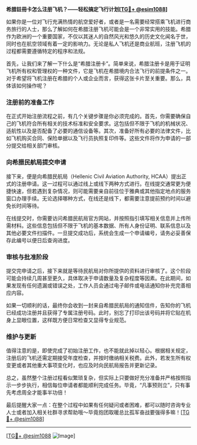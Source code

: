**希腊註冊卡怎么注册飞机？——轻松搞定飞行计划[[TG💪+ @esim1088](https://t.me/s/esim1088)]**

如果你是一位对飞行充满热情的航空爱好者，或者是一名需要经常搭乘飞机进行商务旅行的人士，那么了解如何在希腊注册飞机可能会是一个非常实用的技能。希腊作为欧洲的一个重要国家，不仅以其迷人的自然风光和悠久的历史文化闻名于世，同时也在航空领域有着一定的影响力。无论是私人飞机还是商业航班，注册飞机的过程都需要遵循特定的程序和法规。

首先，让我们来了解一下什么是“希腊注册卡”。简单来说，希腊注册卡是用于证明飞机所有权和管理权的一种文件，它是飞机在希腊境内合法飞行的前提条件之一。对于希望将飞机注册在希腊的个人或企业而言，获得这张卡片至关重要。那么，具体该如何操作呢？

### 注册前的准备工作

在正式开始注册流程之前，有几个关键步骤是你必须完成的。首先，你需要确保自己的飞机符合所有相关的技术标准和安全要求。这包括但不限于飞机的机械状况、适航性以及是否配备了必要的通信设备等。其次，准备好所有必要的法律文件，比如飞机购买合同、保险单据以及飞行员执照复印件等。这些文件将作为申请的一部分提交给相关部门审核。

### 向希腊民航局提交申请

接下来，便是向希腊民航局（Hellenic Civil Aviation Authority, HCAA）提出正式的注册申请。这一过程可以通过线上或线下两种方式进行。在线提交通常更为便捷快速，但若遇到复杂情况，则可能需要亲自前往位于雅典或其他指定地点的服务窗口办理手续。无论选择哪种方式，在线还是线下，都需要注意提前预约时间以避免长时间等待。

在线提交时，你需要访问希腊民航局官方网站，并按照指引填写相关信息并上传所需材料。这些信息包括但不限于飞机的基本数据、所有人身份证明、联系信息以及其他必要文件扫描件。一旦提交成功后，系统会生成一个申请编号，请务必妥善保存此编号以便日后查询进度。

### 审核与批准阶段

提交完申请之后，接下来就是等待民航局对你所提供的资料进行审核了。这个阶段可能会持续几周甚至更久，具体取决于申请数量及复杂程度等因素。在此期间，如果发现有任何遗漏或错误之处，工作人员会通过电子邮件或电话通知你补充完善相应内容。

如果一切顺利的话，最终你会收到一封来自希腊民航局的通知信件，告知你的飞机已经成功注册并且获得了专属注册号码。此时，别忘了打印出该号码并将它贴在机身上显眼位置，这样既方便日常检查又显得专业规范。

### 维护与更新

值得注意的是，即使完成了初始注册工作，也不能就此掉以轻心。根据相关规定，注册后的飞机还需定期接受年度检查，并按时缴纳相关税费。此外，若发生所有权变更或者其他重大事项变化时，也应及时向民航局报告并更新记录。

总之，虽然整个注册过程看似繁琐复杂，但实际上只要做好充分准备并严格按照指示一步步执行，相信每位申请者都能顺利完成任务。毕竟，“凡事预则立”，只有事先考虑周全才能事半功倍！

最后提醒大家一点：在整个过程中如果有任何疑问或者困难，都可以随时咨询专业人士或者加入相关社群寻求帮助哦～毕竟抱团取暖总比孤军奋战要强得多嘛！[[TG💪+ @esim1088](https://t.me/s/esim1088)]

---

[[TG💪+ @esim1088](https://t.me/s/esim1088) ![Image](https://i.postimg.cc/4NQfJmqS/Snipaste-2025-05-13-00-14-12.png)]